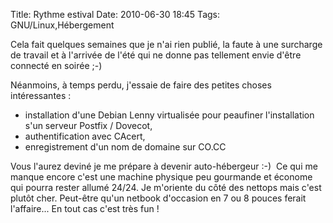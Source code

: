 Title: Rythme estival
Date: 2010-06-30 18:45
Tags: GNU/Linux,Hébergement


Cela fait quelques semaines que je n'ai rien publié, la faute à une surcharge
de travail et à l'arrivée de l'été qui ne donne pas tellement envie d'être
connecté en soirée ;-)

Néanmoins, à temps perdu, j'essaie de faire des petites choses intéressantes :


*    installation d'une Debian Lenny virtualisée pour peaufiner l'installation s'un
serveur Postfix / Dovecot,
*    authentification avec CAcert,
*    enregistrement d'un nom de domaine sur CO.CC

Vous l'aurez deviné je me prépare à devenir auto-hébergeur :-)  Ce qui me
manque encore c'est une machine physique peu gourmande et économe qui pourra
rester allumé 24/24. Je m'oriente du côté des nettops mais c'est plutôt
cher. Peut-être qu'un netbook d'occasion en 7 ou 8 pouces ferait l'affaire...
En tout cas c'est très fun !


